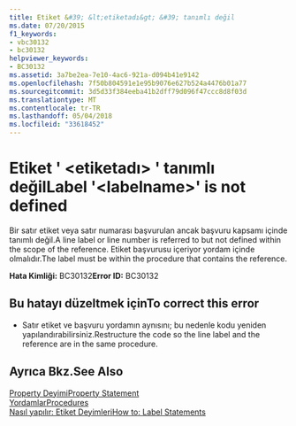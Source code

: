 ```yaml
---
title: Etiket &#39; &lt;etiketadı&gt; &#39; tanımlı değil
ms.date: 07/20/2015
f1_keywords:
- vbc30132
- bc30132
helpviewer_keywords:
- BC30132
ms.assetid: 3a7be2ea-7e10-4ac6-921a-d094b41e9142
ms.openlocfilehash: 7f50b804591e1e95b9076e627b524a4476b01a77
ms.sourcegitcommit: 3d5d33f384eeba41b2dff79d096f47ccc8d8f03d
ms.translationtype: MT
ms.contentlocale: tr-TR
ms.lasthandoff: 05/04/2018
ms.locfileid: "33618452"
---
```

# <a name="label-39ltlabelnamegt39-is-not-defined"></a><span data-ttu-id="464e8-102">Etiket &#39; &lt;etiketadı&gt; &#39; tanımlı değil</span><span class="sxs-lookup"><span data-stu-id="464e8-102">Label &#39;&lt;labelname&gt;&#39; is not defined</span></span>
<span data-ttu-id="464e8-103">Bir satır etiket veya satır numarası başvurulan ancak başvuru kapsamı içinde tanımlı değil.</span><span class="sxs-lookup"><span data-stu-id="464e8-103">A line label or line number is referred to but not defined within the scope of the reference.</span></span> <span data-ttu-id="464e8-104">Etiket başvurusu içeriyor yordam içinde olmalıdır.</span><span class="sxs-lookup"><span data-stu-id="464e8-104">The label must be within the procedure that contains the reference.</span></span>  
  
 <span data-ttu-id="464e8-105">**Hata Kimliği:** BC30132</span><span class="sxs-lookup"><span data-stu-id="464e8-105">**Error ID:** BC30132</span></span>  
  
## <a name="to-correct-this-error"></a><span data-ttu-id="464e8-106">Bu hatayı düzeltmek için</span><span class="sxs-lookup"><span data-stu-id="464e8-106">To correct this error</span></span>  
  
-   <span data-ttu-id="464e8-107">Satır etiket ve başvuru yordamın aynısını; bu nedenle kodu yeniden yapılandırabilirsiniz.</span><span class="sxs-lookup"><span data-stu-id="464e8-107">Restructure the code so the line label and the reference are in the same procedure.</span></span>  
  
## <a name="see-also"></a><span data-ttu-id="464e8-108">Ayrıca Bkz.</span><span class="sxs-lookup"><span data-stu-id="464e8-108">See Also</span></span>  
 [<span data-ttu-id="464e8-109">Property Deyimi</span><span class="sxs-lookup"><span data-stu-id="464e8-109">Property Statement</span></span>](../../visual-basic/language-reference/statements/property-statement.md)  
 [<span data-ttu-id="464e8-110">Yordamlar</span><span class="sxs-lookup"><span data-stu-id="464e8-110">Procedures</span></span>](../../visual-basic/programming-guide/language-features/procedures/index.md)  
 [<span data-ttu-id="464e8-111">Nasıl yapılır: Etiket Deyimleri</span><span class="sxs-lookup"><span data-stu-id="464e8-111">How to: Label Statements</span></span>](../../visual-basic/programming-guide/program-structure/how-to-label-statements.md)

